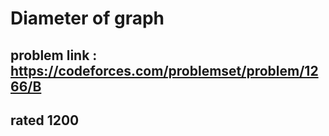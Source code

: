 # Diameter of graph

## problem link : https://codeforces.com/problemset/problem/1266/B

## rated 1200
